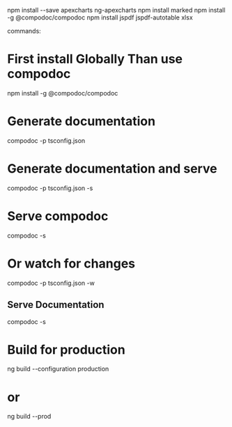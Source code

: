 <!-- install command -->
npm install --save apexcharts ng-apexcharts
npm install marked
npm install -g @compodoc/compodoc
npm install jspdf jspdf-autotable xlsx



commands:

# First install Globally Than use compodoc 

npm install -g @compodoc/compodoc

# Generate documentation
compodoc -p tsconfig.json

# Generate documentation and serve
compodoc -p tsconfig.json -s

# Serve compodoc
compodoc -s

# Or watch for changes
compodoc -p tsconfig.json -w

## Serve Documentation
compodoc -s



# Build for production
ng build --configuration production
# or
ng build --prod